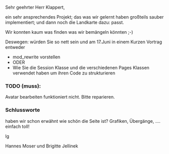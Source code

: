 Sehr geehrter Herr Klappert,

ein sehr ansprechendes Projekt; das was wir gelernt haben großteils sauber implementiert;
und dann noch die Landkarte dazu: passt.

Wir konnten kaum was finden was wir bemängeln könnten ;-)

Deswegen: würden Sie so nett sein und am 17.Juni in einem Kurzen Vortrag entweder 
* mod_rewrite vorstellen
* ODER 
* Wie Sie die Session Klasse und die verschiedenen Pages Klassen verwendet haben um ihren Code zu strukturieren

### TODO (muss):

Avatar bearbeiten funktioniert nicht. Bitte reparieren.

### Schlussworte

haben wir schon erwähnt wie schön die Seite ist?  Grafiken, Übergänge, .... einfach toll!

lg

Hannes Moser und Brigitte Jellinek
